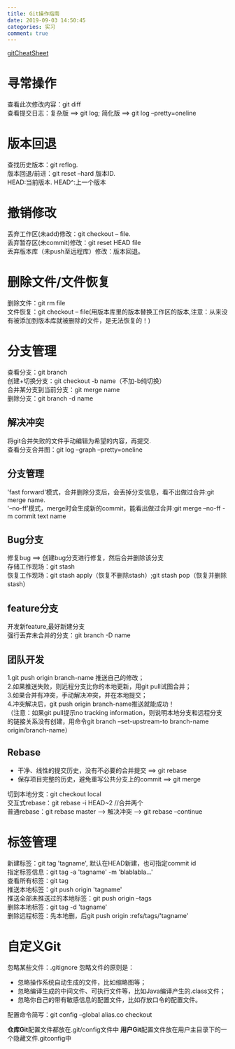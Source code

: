 ```yaml
---
title: Git操作指南  
date: 2019-09-03 14:50:45  
categories: 实习  
comment: true
---
```

[gitCheatSheet](./images/gitCheatSheet.png)
# 寻常操作
查看此次修改内容：git diff  
查看提交日志：复杂版 ==> git log; 简化版 ==> git log –pretty=oneline

# 版本回退
查找历史版本：git reflog.  
版本回退/前进：git reset –hard 版本ID.  
HEAD:当前版本. HEAD^:上一个版本

# 撤销修改
丢弃工作区(未add)修改：git checkout – file.  
丢弃暂存区(未commit)修改：git reset HEAD file  
丢弃版本库（未push至远程库）修改：版本回退。

# 删除文件/文件恢复
删除文件：git rm file  
文件恢复：git checkout – file(用版本库里的版本替换工作区的版本,注意：从来没有被添加到版本库就被删除的文件，是无法恢复的！)

# 分支管理
查看分支：git branch  
创建+切换分支：git checkout -b name（不加-b纯切换）  
合并某分支到当前分支：git merge name  
删除分支：git branch -d name

## 解决冲突
将git合并失败的文件手动编辑为希望的内容，再提交.  
查看分支合并图：git log –graph –pretty=oneline  

## 分支管理
'fast forward'模式，合并删除分支后，会丢掉分支信息，看不出做过合并:git merge name.  
'–no-ff'模式，merge时会生成新的commit，能看出做过合并:git merge –no-ff -m commit text name

## Bug分支
修复bug ==> 创建bug分支进行修复，然后合并删除该分支  
存储工作现场：git stash  
恢复工作现场：git stash apply（恢复不删除stash）;git stash pop（恢复并删除stash）

## feature分支
开发新feature,最好新建分支  
强行丢弃未合并的分支：git branch -D name

## 团队开发
1.git push origin branch-name 推送自己的修改；  
2.如果推送失败，则远程分支比你的本地更新，用git pull试图合并；  
3.如果合并有冲突，手动解决冲突，并在本地提交；  
4.冲突解决后，git push origin branch-name推送就能成功！  
（注意：如果git pull提示no tracking information，则说明本地分支和远程分支的链接关系没有创建，用命令git branch –set-upstream-to branch-name origin/branch-name）

## Rebase
- 干净、线性的提交历史，没有不必要的合并提交 ==> git rebase  
- 保存项目完整的历史，避免重写公共分支上的commit ==> git merge  

切到本地分支：git checkout local  
交互式rebase：git rebase -i HEAD~2 //合并两个  
普通rebase：git rebase master –> 解决冲突 –> git rebase –continue  

# 标签管理
新建标签：git tag 'tagname', 默认在HEAD新建，也可指定commit id  
指定标签信息：git tag -a 'tagname' -m 'blablabla...'  
查看所有标签：git tag  
推送本地标签：git push origin 'tagname'  
推送全部未推送过的本地标签：git push origin –tags  
删除本地标签：git tag -d 'tagname'  
删除远程标签：先本地删，后git push origin :refs/tags/'tagname'

# 自定义Git
忽略某些文件：.gitignore
忽略文件的原则是：
- 忽略操作系统自动生成的文件，比如缩略图等；
- 忽略编译生成的中间文件、可执行文件等，比如Java编译产生的.class文件；
- 忽略你自己的带有敏感信息的配置文件，比如存放口令的配置文件。

配置命令简写：git config –global alias.co checkout

**仓库Git**配置文件都放在.git/config文件中
**用户Git**配置文件放在用户主目录下的一个隐藏文件.gitconfig中